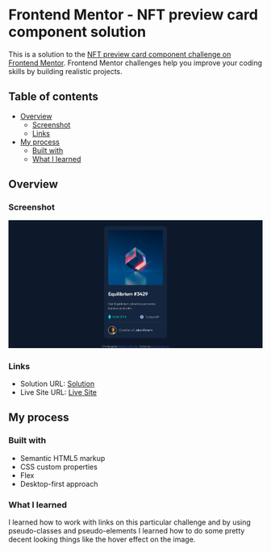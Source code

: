 # Frontend Mentor - NFT preview card component solution

This is a solution to the [NFT preview card component challenge on Frontend Mentor](https://www.frontendmentor.io/challenges/nft-preview-card-component-SbdUL_w0U). Frontend Mentor challenges help you improve your coding skills by building realistic projects. 


## Table of contents

- [Overview](#overview)
  - [Screenshot](#screenshot)
  - [Links](#links)
- [My process](#my-process)
  - [Built with](#built-with)
  - [What I learned](#what-i-learned)


## Overview

### Screenshot

![](screenshot.png)

### Links

- Solution URL: [Solution](https://github.com/codeinnit92/stat-preview-card-challenge)
- Live Site URL: [Live Site](https://codeinnit92.github.io/stat-preview-card-challenge/)

## My process

### Built with

- Semantic HTML5 markup
- CSS custom properties
- Flex
- Desktop-first approach

### What I learned 

I learned how to work with links on this particular challenge and by using pseudo-classes and pseudo-elements I learned how to do some pretty decent looking things like the hover effect on the image.




